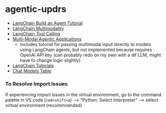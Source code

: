 # agentic-updrs
- [LangChain Build an Agent Tutorial](https://python.langchain.com/docs/tutorials/agents/)
- [LangChain Multimodality](https://python.langchain.com/docs/concepts/multimodality/)
- [LangChain Tool Calling](https://python.langchain.com/docs/concepts/tool_calling/)
- [Multi-Modal Agentic Applications](https://cobusgreyling.medium.com/multi-modal-agentic-applications-4a15ab0c0bf6)
  - includes tutorial for passing multimodal input directly to models using LangChain agents, but not implemented because requires OpenAI API key (can probably redo on my own with a dif LLM, might have to change logic slightly)
- [LangChain Tutorials](https://python.langchain.com/docs/tutorials/)
- [Chat Models Table](https://python.langchain.com/docs/integrations/chat/)

### To Resolve Import Issues 
If experiencing import issues in the virtual environment, go to the command palette in VS code (```cmd+shift+p```) --> "Python: Select Interpreter" --> select virtual environment (recommnended)